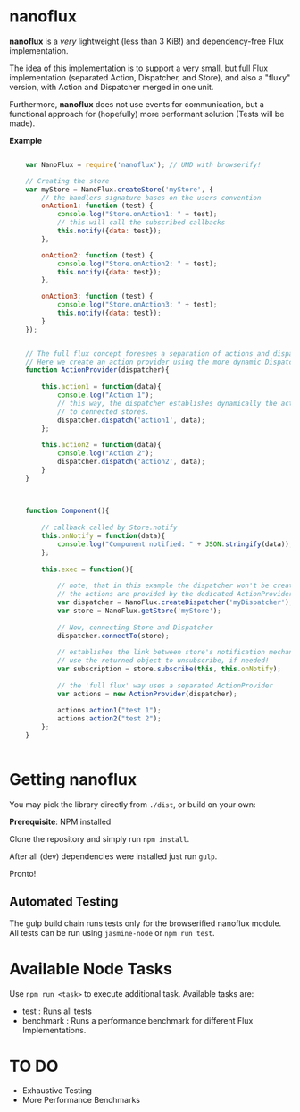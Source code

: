 # nanoflux

__nanoflux__ is a *very* lightweight (less than 3 KiB!) and dependency-free Flux implementation.

The idea of this implementation is to support a very small, but full Flux implementation (separated Action, Dispatcher, and Store), 
and also a "fluxy" version, with Action and Dispatcher merged in one unit. 

Furthermore, __nanoflux__ does not use events for communication, but a functional approach for (hopefully) more performant solution (Tests will be made).

__Example__

```javascript

	var NanoFlux = require('nanoflux'); // UMD with browserify!

	// Creating the store
    var myStore = NanoFlux.createStore('myStore', {    
        // the handlers signature bases on the users convention
        onAction1: function (test) {
            console.log("Store.onAction1: " + test);
            // this will call the subscribed callbacks
            this.notify({data: test});
        },

        onAction2: function (test) {
            console.log("Store.onAction2: " + test);
            this.notify({data: test});
        },

        onAction3: function (test) {
            console.log("Store.onAction3: " + test);
            this.notify({data: test});
        }
    });
```
    
```javascript

    // The full flux concept foresees a separation of actions and dispatcher
    // Here we create an action provider using the more dynamic Dispatcher.dispatch method.
    function ActionProvider(dispatcher){
    
        this.action1 = function(data){
            console.log("Action 1");
            // this way, the dispatcher establishes dynamically the action binding
            // to connected stores.
            dispatcher.dispatch('action1', data);
        };
    
        this.action2 = function(data){
            console.log("Action 2");
            dispatcher.dispatch('action2', data);
        }
    }
    
```
    
```javascript
    
    function Component(){
    
        // callback called by Store.notify
        this.onNotify = function(data){
            console.log("Component notified: " + JSON.stringify(data));
        };
    
        this.exec = function(){
    
            // note, that in this example the dispatcher won't be created with any actions.
            // the actions are provided by the dedicated ActionProvider    
            var dispatcher = NanoFlux.createDispatcher('myDispatcher');
            var store = NanoFlux.getStore('myStore');
            
            // Now, connecting Store and Dispatcher
            dispatcher.connectTo(store);
            
            // establishes the link between store's notification mechanism and this component.
            // use the returned object to unsubscribe, if needed!
            var subscription = store.subscribe(this, this.onNotify);
    
            // the 'full flux' way uses a separated ActionProvider
            var actions = new ActionProvider(dispatcher);
    
            actions.action1("test 1");
            actions.action2("test 2");
        };
    }
    
```

# Getting nanoflux

You may pick the library directly from ``./dist``, or build on your own:

__Prerequisite__: NPM installed

Clone the repository and simply run ``npm install``.

After all (dev) dependencies were installed just run ``gulp``.

Pronto!

## Automated Testing

The gulp build chain runs tests only for the browserified nanoflux module. All tests can be run using `jasmine-node` or `npm run test`. 


# Available Node Tasks

Use `npm run <task>` to execute additional task. Available tasks are:
 
- test : Runs all tests
- benchmark : Runs a performance benchmark for different Flux Implementations. 

# TO DO

- Exhaustive Testing
- More Performance Benchmarks
